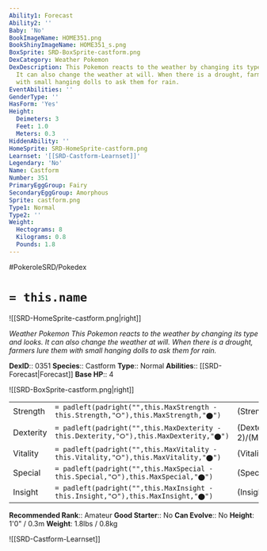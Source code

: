 ```yaml
---
Ability1: Forecast
Ability2: ''
Baby: 'No'
BookImageName: HOME351.png
BookShinyImageName: HOME351_s.png
BoxSprite: SRD-BoxSprite-castform.png
DexCategory: Weather Pokemon
DexDescription: This Pokemon reacts to the weather by changing its type and looks.
  It can also change the weather at will. When there is a drought, farmers lure them
  with small hanging dolls to ask them for rain.
EventAbilities: ''
GenderType: ''
HasForm: 'Yes'
Height:
  Deimeters: 3
  Feet: 1.0
  Meters: 0.3
HiddenAbility: ''
HomeSprite: SRD-HomeSprite-castform.png
Learnset: '[[SRD-Castform-Learnset]]'
Legendary: 'No'
Name: Castform
Number: 351
PrimaryEggGroup: Fairy
SecondaryEggGroup: Amorphous
Sprite: castform.png
Type1: Normal
Type2: ''
Weight:
  Hectograms: 8
  Kilograms: 0.8
  Pounds: 1.8
---
```


#PokeroleSRD/Pokedex

# `= this.name`

![[SRD-HomeSprite-castform.png|right]]

*Weather Pokemon*
*This Pokemon reacts to the weather by changing its type and looks. It can also change the weather at will. When there is a drought, farmers lure them with small hanging dolls to ask them for rain.*

**DexID**:: 0351
**Species**:: Castform
**Type**:: Normal
**Abilities**:: [[SRD-Forecast|Forecast]]
**Base HP**:: 4

![[SRD-BoxSprite-castform.png|right]]

|           |                                                                                        |                                          |
| --------- | -------------------------------------------------------------------------------------- | ---------------------------------------- |
| Strength  | `= padleft(padright("",this.MaxStrength - this.Strength,"⭘"),this.MaxStrength,"⬤")`    | (Strength::2)/(MaxStrength::5)   |
| Dexterity | `= padleft(padright("",this.MaxDexterity - this.Dexterity,"⭘"),this.MaxDexterity,"⬤")` | (Dexterity:: 2)/(MaxDexterity::5) |
| Vitality  | `= padleft(padright("",this.MaxVitality - this.Vitality,"⭘"),this.MaxVitality,"⬤")`    | (Vitality::2)/(MaxVitality::5)   |
| Special   | `= padleft(padright("",this.MaxSpecial - this.Special,"⭘"),this.MaxSpecial,"⬤")`       | (Special::2)/(MaxSpecial::5)     |
| Insight   | `= padleft(padright("",this.MaxInsight - this.Insight,"⭘"),this.MaxInsight,"⬤")`       | (Insight::2)/(MaxInsight::5)     |

**Recommended Rank**:: Amateur
**Good Starter**:: No
**Can Evolve**:: No
**Height**: 1'0" / 0.3m
**Weight**: 1.8lbs / 0.8kg

![[SRD-Castform-Learnset]]